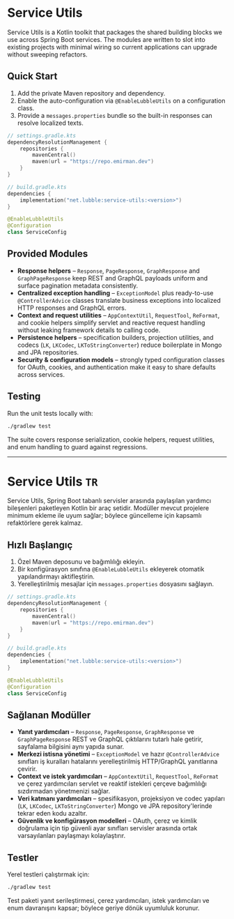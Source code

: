 # Service Utils

Service Utils is a Kotlin toolkit that packages the shared building blocks we use across Spring Boot services. The modules are
written to slot into existing projects with minimal wiring so current applications can upgrade without sweeping refactors.

## Quick Start
1. Add the private Maven repository and dependency.
2. Enable the auto-configuration via `@EnableLubbleUtils` on a configuration class.
3. Provide a `messages.properties` bundle so the built-in responses can resolve localized texts.

```kotlin
// settings.gradle.kts
dependencyResolutionManagement {
    repositories {
        mavenCentral()
        maven(url = "https://repo.emirman.dev")
    }
}

// build.gradle.kts
dependencies {
    implementation("net.lubble:service-utils:<version>")
}
```

```kotlin
@EnableLubbleUtils
@Configuration
class ServiceConfig
```

## Provided Modules
- **Response helpers** – `Response`, `PageResponse`, `GraphResponse` and `GraphPageResponse` keep REST and GraphQL payloads
  uniform and surface pagination metadata consistently.
- **Centralized exception handling** – `ExceptionModel` plus ready-to-use `@ControllerAdvice` classes translate business
  exceptions into localized HTTP responses and GraphQL errors.
- **Context and request utilities** – `AppContextUtil`, `RequestTool`, `ReFormat`, and cookie helpers simplify servlet and
  reactive request handling without leaking framework details to calling code.
- **Persistence helpers** – specification builders, projection utilities, and codecs (`LK`, `LKCodec`, `LKToStringConverter`)
  reduce boilerplate in Mongo and JPA repositories.
- **Security & configuration models** – strongly typed configuration classes for OAuth, cookies, and authentication make it
  easy to share defaults across services.

## Testing
Run the unit tests locally with:

```bash
./gradlew test
```

The suite covers response serialization, cookie helpers, request utilities, and enum handling to guard against regressions.

---

# Service Utils ```TR```

Service Utils, Spring Boot tabanlı servisler arasında paylaşılan yardımcı bileşenleri paketleyen Kotlin bir araç setidir. Modüller
mevcut projelere minimum ekleme ile uyum sağlar; böylece güncelleme için kapsamlı refaktörlere gerek kalmaz.

## Hızlı Başlangıç
1. Özel Maven deposunu ve bağımlılığı ekleyin.
2. Bir konfigürasyon sınıfına `@EnableLubbleUtils` ekleyerek otomatik yapılandırmayı aktifleştirin.
3. Yerelleştirilmiş mesajlar için `messages.properties` dosyasını sağlayın.

```kotlin
// settings.gradle.kts
dependencyResolutionManagement {
    repositories {
        mavenCentral()
        maven(url = "https://repo.emirman.dev")
    }
}

// build.gradle.kts
dependencies {
    implementation("net.lubble:service-utils:<version>")
}
```

```kotlin
@EnableLubbleUtils
@Configuration
class ServiceConfig
```

## Sağlanan Modüller
- **Yanıt yardımcıları** – `Response`, `PageResponse`, `GraphResponse` ve `GraphPageResponse` REST ve GraphQL çıktılarını
  tutarlı hale getirir, sayfalama bilgisini aynı yapıda sunar.
- **Merkezi istisna yönetimi** – `ExceptionModel` ve hazır `@ControllerAdvice` sınıfları iş kuralları hatalarını yerelleştirilmiş
  HTTP/GraphQL yanıtlarına çevirir.
- **Context ve istek yardımcıları** – `AppContextUtil`, `RequestTool`, `ReFormat` ve çerez yardımcıları servlet ve reaktif
  istekleri çerçeve bağımlılığı sızdırmadan yönetmenizi sağlar.
- **Veri katmanı yardımcıları** – spesifikasyon, projeksiyon ve codec yapıları (`LK`, `LKCodec`, `LKToStringConverter`) Mongo ve
  JPA repository'lerinde tekrar eden kodu azaltır.
- **Güvenlik ve konfigürasyon modelleri** – OAuth, çerez ve kimlik doğrulama için tip güvenli ayar sınıfları servisler arasında
  ortak varsayılanları paylaşmayı kolaylaştırır.

## Testler
Yerel testleri çalıştırmak için:

```bash
./gradlew test
```

Test paketi yanıt serileştirmesi, çerez yardımcıları, istek yardımcıları ve enum davranışını kapsar; böylece geriye dönük
uyumluluk korunur.
